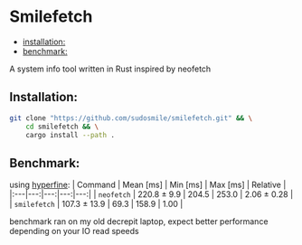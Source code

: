 # Smilefetch

<!--toc:start-->

- [installation:](#installation)
- [benchmark:](#benchmark)
<!--toc:end-->

A system info tool written in Rust inspired by neofetch

## Installation:

```sh
git clone "https://github.com/sudosmile/smilefetch.git" && \
    cd smilefetch && \
    cargo install --path .
```

## Benchmark:

using [hyperfine](https://github.com/sharkdp/hyperfine):
| Command | Mean [ms] | Min [ms] | Max [ms] | Relative |
|:---|---:|---:|---:|---:|
| `neofetch` | 220.8 ± 9.9 | 204.5 | 253.0 | 2.06 ± 0.28 |
| `smilefetch` | 107.3 ± 13.9 | 69.3 | 158.9 | 1.00 |

benchmark ran on my old decrepit laptop, expect better performance depending on your IO read speeds
